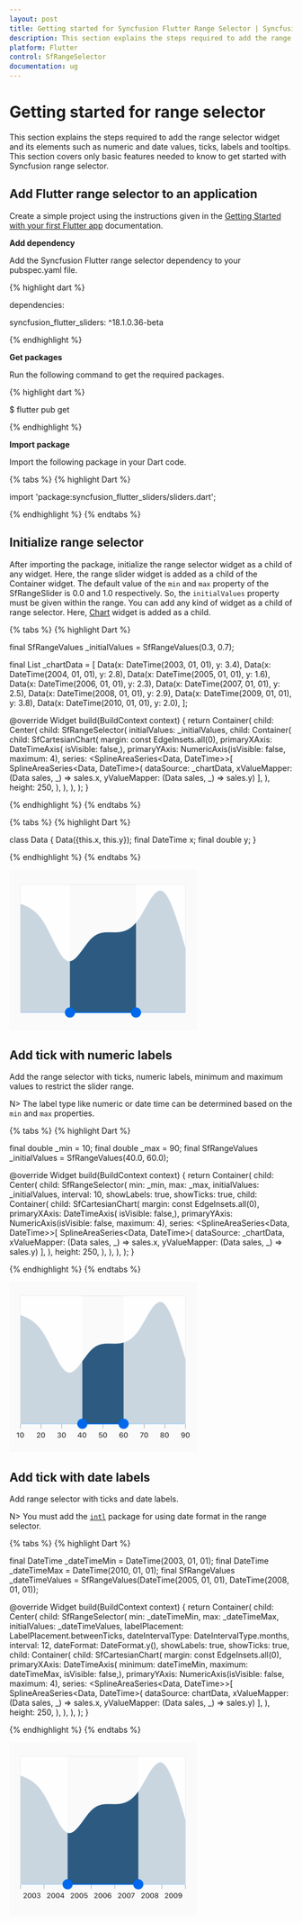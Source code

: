 ```yaml
---
layout: post
title: Getting started for Syncfusion Flutter Range Selector | Syncfusion
description: This section explains the steps required to add the range selector widget and its elements such as numeric and date values, ticks, labels and tooltips.
platform: Flutter
control: SfRangeSelector
documentation: ug
---
```


# Getting started for range selector
This section explains the steps required to add the range selector widget and its elements such as numeric and date values, ticks, labels and tooltips. This section covers only basic features needed to know to get started with Syncfusion range selector.

## Add Flutter range selector to an application
Create a simple project using the instructions given in the [Getting Started with your first Flutter app](https://flutter.dev/docs/get-started/test-drive?tab=vscode#create-app) documentation.

**Add dependency**

Add the Syncfusion Flutter range selector dependency to your pubspec.yaml file.

{% highlight dart %}

dependencies:

syncfusion_flutter_sliders: ^18.1.0.36-beta

{% endhighlight %}

**Get packages** 

Run the following command to get the required packages.

{% highlight dart %}

$ flutter pub get

{% endhighlight %}

**Import package**

Import the following package in your Dart code.

{% tabs %}
{% highlight Dart %}

import 'package:syncfusion_flutter_sliders/sliders.dart';

{% endhighlight %}
{% endtabs %}

## Initialize range selector

After importing the package, initialize the range selector widget as a child of any widget. Here, the range slider widget is added as a child of the Container widget. The default value of the `min` and `max` property of the SfRangeSlider is 0.0 and 1.0 respectively. So, the `initialValues` property must be given within the range. You can add any kind of widget as a child of range selector. Here, [Chart](https://help.syncfusion.com/flutter/chart/getting-started) widget is added as a child.

{% tabs %}
{% highlight Dart %}

final SfRangeValues _initialValues = SfRangeValues(0.3, 0.7);

final List<Data> _chartData = <Data>[
  Data(x: DateTime(2003, 01, 01), y: 3.4),
  Data(x: DateTime(2004, 01, 01), y: 2.8),
  Data(x: DateTime(2005, 01, 01), y: 1.6),
  Data(x: DateTime(2006, 01, 01), y: 2.3),
  Data(x: DateTime(2007, 01, 01), y: 2.5),
  Data(x: DateTime(2008, 01, 01), y: 2.9),
  Data(x: DateTime(2009, 01, 01), y: 3.8),
  Data(x: DateTime(2010, 01, 01), y: 2.0),
];

@override
Widget build(BuildContext context) {
  return Container(
      child: Center(
        child: SfRangeSelector(
          initialValues: _initialValues,
          child: Container(
            child: SfCartesianChart(
              margin: const EdgeInsets.all(0),
              primaryXAxis: DateTimeAxis(
                isVisible: false,),
              primaryYAxis: NumericAxis(isVisible: false, maximum: 4),
              series: <SplineAreaSeries<Data, DateTime>>[
                SplineAreaSeries<Data, DateTime>(
                    dataSource: _chartData,
                    xValueMapper: (Data sales, _) => sales.x,
                    yValueMapper: (Data sales, _) => sales.y)
              ],
            ),
            height: 250,
          ),
        ),
      ),
  );
}

{% endhighlight %}
{% endtabs %}

{% tabs %}
{% highlight Dart %}

class Data {
  Data({this.x, this.y});
  final DateTime x;
  final double y;
}

{% endhighlight %}
{% endtabs %}

![Default range selector](images/getting-started/default-range-selector.png)

## Add tick with numeric labels

Add the range selector with ticks, numeric labels, minimum and maximum values to restrict the slider range.

N> The label type like numeric or date time can be determined based on the `min` and `max` properties.

{% tabs %}
{% highlight Dart %}

final double _min = 10;
final double _max = 90;
final SfRangeValues _initialValues = SfRangeValues(40.0, 60.0);

@override
Widget build(BuildContext context) {
  return Container(
      child: Center(
        child: SfRangeSelector(
          min: _min,
          max: _max,
          initialValues: _initialValues,
          interval: 10,
          showLabels: true,
          showTicks: true,
          child: Container(
            child: SfCartesianChart(
              margin: const EdgeInsets.all(0),
              primaryXAxis: DateTimeAxis(
                isVisible: false,),
              primaryYAxis: NumericAxis(isVisible: false, maximum: 4),
              series: <SplineAreaSeries<Data, DateTime>>[
                SplineAreaSeries<Data, DateTime>(
                    dataSource: _chartData,
                    xValueMapper: (Data sales, _) => sales.x,
                    yValueMapper: (Data sales, _) => sales.y)
              ],
            ),
            height: 250,
          ),
        ),
      ),
  );
}

{% endhighlight %}
{% endtabs %}

![Numeric range selector](images/getting-started/numeric-range-selector.png)

## Add tick with date labels

Add range selector with ticks and date labels.

N> You must add the [`intl`](https://pub.dev/packages/intl) package for using date format in the range selector.

{% tabs %}
{% highlight Dart %}

final DateTime _dateTimeMin = DateTime(2003, 01, 01);
final DateTime _dateTimeMax = DateTime(2010, 01, 01);
final SfRangeValues _dateTimeValues = SfRangeValues(DateTime(2005, 01, 01), DateTime(2008, 01, 01));

@override
Widget build(BuildContext context) {
  return Container(
      child: Center(
        child: SfRangeSelector(
          min: _dateTimeMin,
          max: _dateTimeMax,
          initialValues: _dateTimeValues,
          labelPlacement: LabelPlacement.betweenTicks,
          dateIntervalType: DateIntervalType.months,
          interval: 12,
          dateFormat: DateFormat.y(),
          showLabels: true,
          showTicks: true,
          child: Container(
            child: SfCartesianChart(
              margin: const EdgeInsets.all(0),
              primaryXAxis: DateTimeAxis(
                minimum: dateTimeMin,
                maximum: dateTimeMax,
                isVisible: false,),
              primaryYAxis: NumericAxis(isVisible: false, maximum: 4),
              series: <SplineAreaSeries<Data, DateTime>>[
                SplineAreaSeries<Data, DateTime>(
                    dataSource: chartData,
                    xValueMapper: (Data sales, _) => sales.x,
                    yValueMapper: (Data sales, _) => sales.y)
              ],
            ),
            height: 250,
          ),
        ),
      ),
  );
}

{% endhighlight %}
{% endtabs %}

![Date time range selector](images/getting-started/date-time-range-selector.png)

